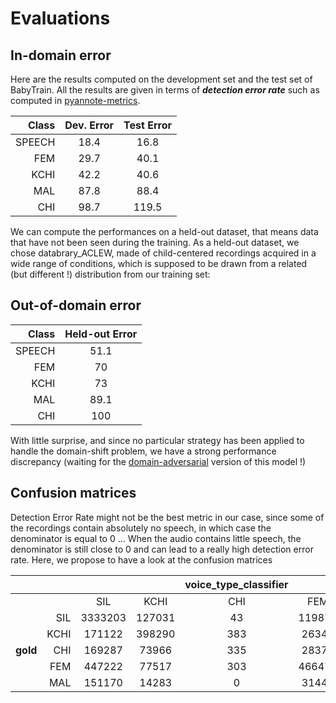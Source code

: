# Evaluations

## In-domain error 
Here are the results computed on the development set and the test set of BabyTrain.
All the results are given in terms of ***detection error rate*** such as computed in [pyannote-metrics](https://github.com/pyannote/pyannote-metrics).

| Class | Dev. Error | Test Error |
| -----:|:-----:|:-----:|
| SPEECH | 18.4 | 16.8 |
| FEM | 29.7 | 40.1 |
| KCHI | 42.2 | 40.6 |
| MAL | 87.8 |  88.4 |
| CHI | 98.7 | 119.5 |

We can compute the performances on a held-out dataset, that means data that have not been seen during the training.
As a held-out dataset, we chose databrary_ACLEW, made of child-centered recordings acquired in a wide range of conditions, which is supposed to be drawn from a related (but different !) distribution from our training set:

## Out-of-domain error 

| Class | Held-out Error |
| -----:|:-----:|
| SPEECH | 51.1 |
| FEM | 70 |
| KCHI | 73 |
| MAL | 89.1 |
| CHI | 100 |

With little surprise, and since no particular strategy has been applied to handle the domain-shift problem, we have a strong performance discrepancy (waiting for the [domain-adversarial](https://arxiv.org/abs/1910.10655) version of this model !)

## Confusion matrices

Detection Error Rate might not be the best metric in our case, since some of the recordings contain absolutely no speech, in which case the denominator is equal to 0 ...
When the audio contains little speech, the denominator is still close to 0 and can lead to a really high detection error rate.
Here, we propose to have a look at the confusion matrices

|| | | | **voice_type_classifier**  | | |
|:---| -----:|:-----:|:-----:|:-----:|:-----:|:-----:|
| | | SIL  |  KCHI | CHI  |   FEM  | MAL |
| | SIL  | 3333203 | 127031 |  43 | 119878 | 12473 |
| | KCHI  | 171122 | 398290 | 383 |  26344 | 2123 |
| **gold** | CHI  | 169287 | 73966 | 335  | 28379 |  1183 |
| | FEM | 447222 | 77517 | 303 | 466477 | 17534 |
| | MAL  | 151170  | 14283   | 0 |  31444 | 56321 |